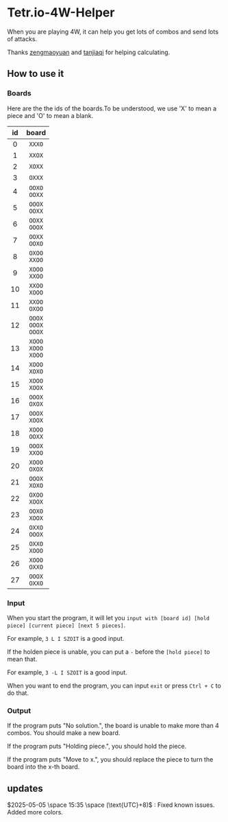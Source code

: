 # Tetr.io-4W-Helper
When you are playing 4W, it can help you get lots of combos and send lots of attacks.

Thanks [zengmaoyuan](https://github.com/zengmaoyuan) and [tanjiaqi](https://github.com/tanjiaqi) for helping calculating.

## How to use it

### Boards

Here are the the ids of the boards.To be understood, we use 'X' to mean a piece and 'O' to mean a blank.

|$\text{id}$|$\text{board}$|
|:--:|:--:|
|$0$|`XXXO`|
|$1$|`XXOX`|
|$2$|`XOXX`|
|$3$|`OXXX`|
|$4$|`OOXO` <br/> `OOXX`|
|$5$|`OOOX` <br/> `OOXX`|
|$6$|`OOXX` <br/> `OOOX`|
|$7$|`OOXX` <br/> `OOXO`|
|$8$|`OXOO` <br/> `XXOO`|
|$9$|`XOOO` <br/> `XXOO`|
|$10$|`XXOO` <br/> `XOOO`|
|$11$|`XXOO` <br/> `OXOO`|
|$12$|`OOOX` <br/> `OOOX` <br/> `OOOX`|
|$13$|`XOOO` <br/> `XOOO` <br/> `XOOO`|
|$14$|`XOOO` <br/> `XOXO`|
|$15$|`XOOO` <br/> `XOOX`|
|$16$|`OOOX` <br/> `OXOX`|
|$17$|`OOOX` <br/> `XOOX`|
|$18$|`XOOO` <br/> `OOXX`|
|$19$|`OOOX` <br/> `XXOO`|
|$20$|`XOOO` <br/> `OXOX`|
|$21$|`OOOX` <br/> `XOXO`|
|$22$|`OXOO` <br/> `XOOX`|
|$23$|`OOXO` <br/> `XOOX`|
|$24$|`OXXO` <br/> `OOOX`|
|$25$|`OXXO` <br/> `XOOO`|
|$26$|`XOOO` <br/> `OXXO`|
|$27$|`OOOX` <br/> `OXXO`|

### Input

When you start the program, it will let you `input with [board id] [hold piece] [current piece] [next 5 pieces]`.

For example, `3 L I SZOIT` is a good input.

If the holden piece is unable, you can put a `-` before the `[hold piece]` to mean that.

For example, `3 -L I SZOIT` is a good input.

When you want to end the program, you can input `exit` or press `Ctrl + C` to do that.

### Output

If the program puts "No solution.", the board is unable to make more than 4 combos. You should make a new board.

If the program puts "Holding piece.", you should hold the piece.

If the program puts "Move to x.", you should replace the piece to turn the board into the x-th board.

## updates

$2025-05-05 \space 15:35 \space (\text{UTC}+8)$ : Fixed known issues. Added more colors.

